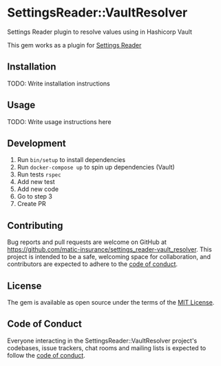 # SettingsReader::VaultResolver

Settings Reader plugin to resolve values using in Hashicorp Vault

This gem works as a plugin for [Settings Reader](https://github.com/matic-insurance/consul_application_settings)

## Installation

TODO: Write installation instructions

## Usage

TODO: Write usage instructions here

## Development

1. Run `bin/setup` to install dependencies
2. Run `docker-compose up` to spin up dependencies (Vault)
3. Run tests `rspec`
4. Add new test
5. Add new code
6. Go to step 3
7. Create PR

## Contributing

Bug reports and pull requests are welcome on GitHub at https://github.com/matic-insurance/settings_reader-vault_resolver. This project is intended to be a safe, welcoming space for collaboration, and contributors are expected to adhere to the [code of conduct](https://github.com/matic-insurance/settings_reader-vault_resolver/blob/master/CODE_OF_CONDUCT.md).


## License

The gem is available as open source under the terms of the [MIT License](https://opensource.org/licenses/MIT).

## Code of Conduct

Everyone interacting in the SettingsReader::VaultResolver project's codebases, issue trackers, chat rooms and mailing lists is expected to follow the [code of conduct](https://github.com/matic-insurance/settings_reader-vault_resolver/blob/master/CODE_OF_CONDUCT.md).
